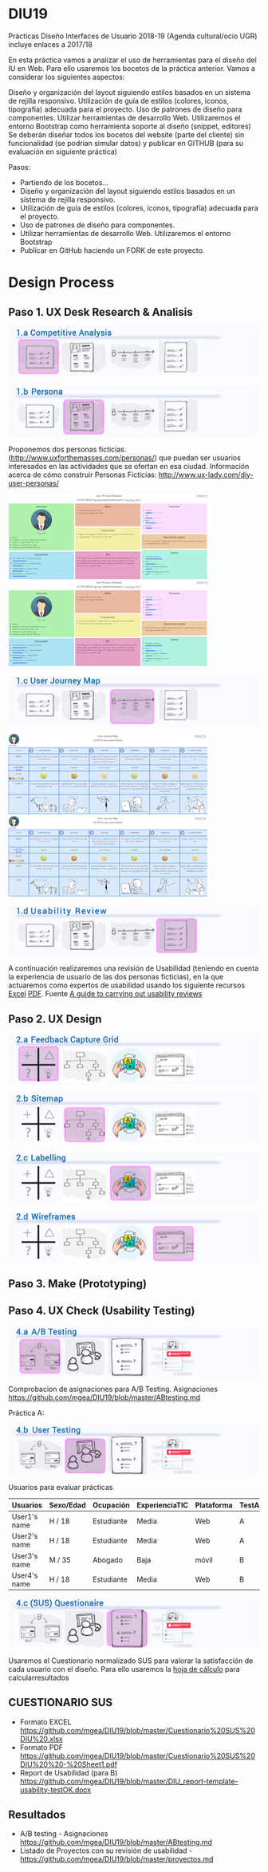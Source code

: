 # DIU19
Prácticas Diseño Interfaces de Usuario 2018-19 (Agenda cultural/ocio UGR) incluye enlaces a 2017/18

En esta práctica vamos a analizar el uso de herramientas para el diseño del IU en Web. 
Para ello usaremos los bocetos de la práctica anterior. Vamos a considerar los siguientes aspectos: 

Diseño y organización del layout siguiendo estilos basados en un sistema de rejilla responsivo. 
Utilización de guía de estilos  (colores, iconos, tipografía) adecuada para el proyecto. 
Uso de patrones de diseño para componentes. 
Utilizar herramientas de desarrollo Web. Utilizaremos el entorno Bootstrap como herramienta soporte al diseño (snippet, editores)
Se deberán diseñar todos los bocetos del website (parte del cliente) sin funcionalidad (se podrían simular datos) y 
publicar en GITHUB (para su evaluación en siguiente práctica) 


Pasos: 

* Partiendo de los bocetos...
* Diseño y organización del layout siguiendo estilos basados en un sistema de rejilla responsivo. 
* Utilización de guía de estilos  (colores, iconos, tipografía) adecuada para el proyecto. 
* Uso de patrones de diseño para componentes. 
* Utilizar herramientas de desarrollo Web. Utilizaremos el entorno Bootstrap
* Publicar en GitHub haciendo un FORK de este proyecto. 



# Design Process 

## Paso 1. UX Desk Research & Analisis 

![Competitive Analysis](img/1a_Competitive.png)
 
 
![Persona](img/1b_Persona.png)


Proponemos dos personas ficticias. (http://www.uxforthemasses.com/personas/) que puedan ser usuarios interesados en las actividades que se ofertan en esa ciudad. Información acerca de cómo construir Personas Ficticias: http://www.ux-lady.com/diy-user-personas/

![Persona](img/persona1.png) ![Persona](img/persona1.png)



![Journey Map](img/1c_JourneyMap.png)

![Persona](img/journeymap1.png) ![Persona](img/journeymap1.png)


![Usability Review](img/1d_UsabilityReview.png)

A continuación realizaremos una revisión de Usabilidad (teniendo en cuenta la experiencia de usuario de las dos personas ficticias), en la que actuaremos como expertos de usabilidad usando los siguiente recursos [Excel](http://www.uxforthemasses.com/wp-content/uploads/2011/02/Usability-review-template.xls) [PDF](https://www.uxforthemasses.com/wp-content/uploads/2011/02/Usability-review-template.pdf). Fuente [A guide to carrying out usability reviews](http://www.uxforthemasses.com/usability-reviews/)


## Paso 2. UX Design  



![Feedback Capture Grid](img/2a_Feeback.png)



![Sitemap](img/2b_sitemap.png)


![Task Labelling](img/2c_Labelling.png)




![Wireframing](img/2d_Wireframes.png)






## Paso 3. Make (Prototyping) 




## Paso 4. UX Check (Usability Testing) 

![A/B Testing](img/4a_ABTest.png)

Comprobacion de asignaciones para A/B Testing. Asignaciones https://github.com/mgea/DIU19/blob/master/ABtesting.md

Práctica A: 



![User Testing](img/4b_userTesting.png)


Usuarios para evaluar prácticas 


| Usuarios | Sexo/Edad | Ocupación |  ExperienciaTIC | Plataforma | TestAB
| ------------- | ------------- | ----------- | ----------- | ----------- | ------------- |
| User1's name  | H / 18   | Estudiante   | Media | Web | A 
| User2's name  | H / 18   | Estudiante   | Media | Web | A 
| User3's name  | M / 35   | Abogado   | Baja | móvil | B 
| User4's name  | H / 18   | Estudiante   | Media | Web | B 


![User Testing](img/4c_SUS.png)

Usaremos el Cuestionario normalizado SUS para valorar la satisfacción de cada usuario con el diseño. Para ello usaremos la [hoja de cálculo](https://github.com/mgea/DIU19/blob/master/Cuestionario%20SUS%20DIU%20.xlsx) para calcularresultados


## CUESTIONARIO SUS 
* Formato EXCEL https://github.com/mgea/DIU19/blob/master/Cuestionario%20SUS%20DIU%20.xlsx
* Formato PDF  https://github.com/mgea/DIU19/blob/master/Cuestionario%20SUS%20DIU%20%20-%20Sheet1.pdf
* Report de Usabilidad (para B) https://github.com/mgea/DIU19/blob/master/DIU_report-template-usability-testOK.docx


## Resultados 

* A/B testing - Asignaciones https://github.com/mgea/DIU19/blob/master/ABtesting.md
* Listado de Proyectos con su revisión de usabilidad - https://github.com/mgea/DIU19/blob/master/proyectos.md 





